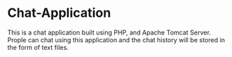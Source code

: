 # Chat-Application

This is a chat application built using PHP, and Apache Tomcat Server.
Prople can chat using this application and the chat history will be stored in the form of text files.
